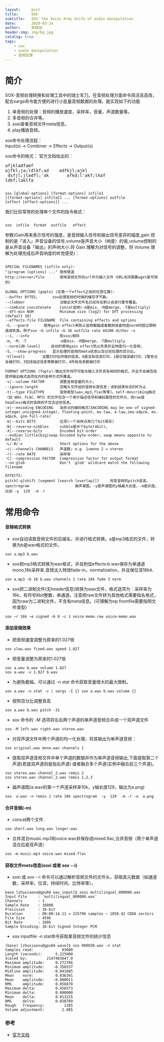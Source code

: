 ```yaml
---
layout:     post
title:      SOX
subtitle:   SOX：the Swiss Army knife of audio manipulation
date:       2020-03-24
author:     朱晓旭
header-img: img/bg.jpg
catalog: true
tags:
    - sox
    - audio manipulation
    - 音频处理  
---
```



# 简介

SOX-音频处理转换和处理工具中的瑞士军刀。在音频处理方面命令简洁且高效，配合xargs命令能方便的进行小批量音频数据的处理。能实现如下的功能   
1.  单音频的处理：音频的播放速度，采样率，音量，声道数量等。
2.  多音频的合并等。
3.  soxi查看音频文件meta信息。
4.  play播放音频。

sox命令处理流程：    
Input(s) -> Combiner -> Effects -> Output(s)

sox命令的格式：
官方文档给出的：
<pre>
afjkladfamf
ajfkl;ja;ldlkf;ad    adfkjl;ajkl 
 dsfjl;jladfl;'ak		afkd;l'akf;lkaf
ldkf;laklfa
</pre>

```console 

sox [global-options] [format-options] infile1                     
[[format-options] infile2] ... [format-options] outfile               
[effect [effect-options]] ...       

```
我们比较常用的处理单个文件的指令格式：
```console 

sox  infile  format  outfile   effect
```

参数(Gain用来表示信号的强度，是音频输入信号和输出信号差异的幅度,gain 控制的是「进入」声音设备的信号,volume是声音大小（响度）的值,volume控制的是从声音设备「输出」的声响大小.将 Gain 理解为对信号的调整，将 Volume 理解为处理完成后声音响度的听觉感受)：     
```console 

SPECIAL FILENAMES (infile only):                       
"|program [options] ..." 使用管道             
http://server/file       使用音频文件的url作为输入文件（URL支持需要wget是可用的）             

GLOBAL OPTIONS (gopts) (在第一个effect之前的任意位置):            
--buffer BYTES， 	 sox处理音频的时候的缓存字节数。            
--clobber                当输出文件文件名已经存在默认会进行重写覆盖。            
--combine concatenate    Concat音频(-m是mix，-M是merge，-T是multiply)                
--dft-min NUM            Minimum size (log2) for DFT processing (default 10)              
--effects-file FILENAME  File containing effects and options             
-G，--guard		 使用gain effect来防止音频截幅或者截频或者响度norm时超过限制造成失真。例子sox −G infile −b 16 outfile rate 44100 dither −s              
--i, --info              和soxi相同                    
-m, -M，-T               -m是mix，-M是merge，-T是multiply                   
--norm[dB-level]	 自动的使用gain effect防止失真并且响度归一化音频。                               
-S，--show-progress	 显示处理的音频的meta信息以及已经处理的百分比。                  
-V[level]		 设置打印在终端的信息。0是没有信息打印，1是仅错误被打印，2警告也会被打印，3包括描述信息等都被打印，4所有信息都被打印            

FORMAT OPTIONS (fopts):输出文件将尽可能与输入文件具有相同的格式，并且不会被包括提供输出格式选项在内的各种方式所覆盖。                     
-v|--volume FACTOR       调整音频音量的大小。                              
--ignore-length          忽略头文件给的音频长度信息；读到结束标志EOF为止                        
-t|--type FILETYPE       音频类型(wav,mp3,flac等等)。self-describing格式（如 WAV、FLAC、MP3）的文件包含一个用于描述信号和编码属性的文件头，而raw或headless格式的音频则不包含这些信息。            
-e|--encoding ENCODING   采样点的编码格式(ENCODING may be one of signed-integer,unsigned-integer, floating-point, mu-law, a-law,ima-adpcm, ms-adpcm, gsm-full-rate)                 
-b|--bits BITS           位深(一个采样点用几个bit保存)                   
-N|--reverse-nibbles     nibble是半个byte(4bit)。                       
-X|--reverse-bits        Encoded bit-order                 
--endian little|big|swap Encoded byte-order; swap means opposite to default             
-L/-B/-x                 Short options for the above              
-c|--channels CHANNELS   声道数; e.g. 1=mono 2 = stereo           
-r|--rate RATE           采样率            
-C|--compression FACTOR  Compression factor for output format             
--no-glob                Don't `glob' wildcard match the following filename               

EFFECTS:                        
pitch[-q]shift [segment [search [overlap]]] 	改变音频的pitch音高。                 
spectrogram 					画声谱图。-y是声谱图的y轴最大长度，-m是灰度。比如 -y  129  -m -r            
```




# 常用命令
#### 音频格式转换
- sox自动读取音频文件的后缀名，并进行格式转换。a是mp3格式的文件，转换为b是wav格式的文件。
```console
sox a.mp3 b.wav
```

- sox把mp3格式转换为wav格式，并且附加effects:b.wav保存为单通道mono,16k采样率,音频淡入特效fade-in，normalization，并且保位深16bit.
```console
sox a.mp3 −b 16 b.wav channels 1 rate 16k fade 3 norm
```

- sox把二进制文件(无header信息)转换为wav文件，格式选项为：采样率为16k，有符号8bit整数，单通道。注意把raw文件转为其他格式需要指名格式，因为raw为二进制文件，不含有meta信息。(可理解为np.fromfile需要指明文件类型)
```console
sox −r 16k −e signed −b 8 −c 1 voice-memo.raw voice-memo.wav
```
#### 添加音频效果
- 把音频速度调整为原来的1.027倍
```console
sox slow.wav fixed.wav speed 1.027
```

- 把音量调整为原来的1.027倍
```console
sox a.wav b.wav volume 1.027
sox a.wav -v 1.027 b.wav
```
- 为避免截幅，可以通过 -n stat 命令获取音量增大的最大限制。
```console
sox a.wav -n stat -v | xargs -I {} sox a.wav b.wav volume {}
```
- 按照百分比调整音高
```console
sox a.wav b.wav pitch -31
```

-  sox 命令的 -M 选项将左右两个声道的单声道音频合并成一个双声道文件
```console
sox -M left.wav right.wav stereo.wav
```

- 对双声道文件中两个声道的均一化处理，将其输出为单声道音频：
```console
sox original.wav mono.wav channels 1
```

- 提取双声道音频文件中单个声道的数据并作为单声道音频输出,下面提取第二个声道(若是双声道则是指右声道) 或者融合多个声道(实例中融合前三个声道)。
```console
sox stereo.wav channel_2.wav remix 2
sox stereo.wav channel_2.wav remix 1,2,3
```

- 画声谱图(a.wav的第一个声道采样率10k，y轴长度129，输出为a.png)
```console
sox  a.wav -n remix 1 rate 10k spectrogram  -y  129  -m -r -o  a.png
```

#### 合并音频(-m)

- concat两个文件.
```console
sox short.wav long.wav longer.wav
```

- 合并混合music.mp3和voice.wav并保存成mixed.flac,合并音频（两个单声道混合后是双声道）
```console
sox −m music.mp3 voice.wav mixed.flac
```

#### 获取文件meta信息(soxi 或者 sox --i)
- soxi 或 sox --i 命令可以通过解析音频文件的文件头，获取其元数据（如通道数，采样率，位深，持续时间，比特率等）。
```console
base [zhuxiaoxu@gpu66 wav_input]$ soxi multilingual_000000.wav
Input File     : 'multilingual_000000.wav'
Channels       : 1
Sample Rate    : 16000
Precision      : 16-bit
Duration       : 00:00:14.11 = 225796 samples ~ 1058.42 CDDA sectors
File Size      : 459k
Bit Rate       : 260k
Sample Encoding: 16-bit Signed Integer PCM
```

- sox inputfile -n stat命令获取某音频文件的统计信息
```console
(base) [zhuxiaoxu@gpu66 wave]$ sox 000030.wav -n stat 
Samples read:             83600
Length (seconds):      5.225000
Scaled by:         2147483647.0
Maximum amplitude:     0.272766
Minimum amplitude:    -0.356537
Midline amplitude:    -0.041885
Mean    norm:          0.036391
Mean    amplitude:    -0.000011
RMS     amplitude:     0.056870
Maximum delta:         0.456573
Minimum delta:         0.000000
Mean    delta:         0.013225
RMS     delta:         0.028709
Rough   frequency:         1285
Volume adjustment:        2.805
```


### 参考

- [官方文档](http://sox.sourceforge.net/sox.html)





